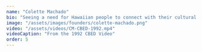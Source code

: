 ```yaml
---
name: "Colette Machado"
bio: "Seeing a need for Hawaiian people to connect with their cultural practice, Colette Machado began the Limu Project as a part of Ke Kuaʻāina Hanauna Hou. This practice in connection to cultural and indigenous practice, coupled with community-based economic development, led to Colette joining with the other founders to establish HACBED. Colette's background placed her as a defender of coastal zones, shoreline use, fish ponds, and cultural sites as well as in collaboration with Hui Alaloa and Protect Kahoʻolawe. Colette served as the chairwoman for the Office of Hawaiian Affairs."
image: "/assets/images/founders/colette-machado.png"
video: "/assets/videos/CM-CBED-1992.mp4"
videoCaption: "From the 1992 CBED Video"
order: 5
---
```

